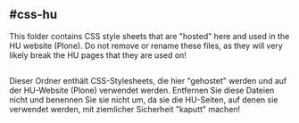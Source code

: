 #css-hu
---
This folder contains CSS style sheets that are "hosted" here and used in the HU website (Plone). Do not remove or rename these files, as they will very likely break the HU pages that they are used on!

[](thl-events.css)
---
Dieser Ordner enthält CSS-Stylesheets, die hier "gehostet" werden und auf der HU-Website (Plone) verwendet werden. Entfernen Sie diese Dateien nicht und benennen Sie sie nicht um, da sie die HU-Seiten, auf denen sie verwendet werden, mit ziemlicher Sicherheit "kaputt" machen!
